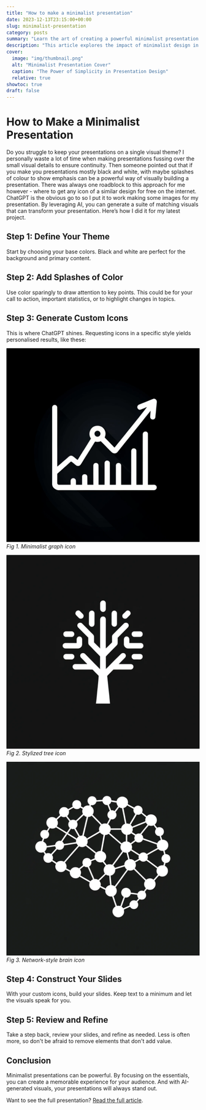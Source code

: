 ```yaml
---
title: "How to make a minimalist presentation"
date: 2023-12-13T23:15:00+00:00
slug: minimalist-presentation
category: posts
summary: "Learn the art of creating a powerful minimalist presentation using custom-generated visuals."
description: "This article explores the impact of minimalist design in presentations and guides you through creating one with custom icons and graphics."
cover:
  image: "img/thumbnail.png"
  alt: "Minimalist Presentation Cover"
  caption: "The Power of Simplicity in Presentation Design"
  relative: true
showtoc: true
draft: false
---
```


# How to Make a Minimalist Presentation

Do you struggle to keep your presentations on a single visual theme? I personally waste a lot of time when making presentations fussing over the small visual details to ensure continuity. Then someone pointed out that if you make you presentations mostly black and white, with maybe splashes of colour to show emphasis can be a powerful way of visually building a presentation. There was always one roadblock to this approach for me however - where to get any icon of a similar design for free on the internet. ChatGPT is the obvious go to so I put it to work making some images for my presentation. By leveraging AI, you can generate a suite of matching visuals that can transform your presentation. Here’s how I did it for my latest project.

## Step 1: Define Your Theme

Start by choosing your base colors. Black and white are perfect for the background and primary content.

## Step 2: Add Splashes of Color

Use color sparingly to draw attention to key points. This could be for your call to action, important statistics, or to highlight changes in topics.

## Step 3: Generate Custom Icons

This is where ChatGPT shines. Requesting icons in a specific style yields personalised results, like these:

![Graph Icon](img/DA9E8F~1.PNG)
*Fig 1. Minimalist graph icon*

![Tree Icon](img/DA7CCC~1.PNG)
*Fig 2. Stylized tree icon*

![Brain Network Icon](img/DA8D5E~1.PNG)
*Fig 3. Network-style brain icon*

## Step 4: Construct Your Slides

With your custom icons, build your slides. Keep text to a minimum and let the visuals speak for you.

## Step 5: Review and Refine

Take a step back, review your slides, and refine as needed. Less is often more, so don't be afraid to remove elements that don't add value.

## Conclusion

Minimalist presentations can be powerful. By focusing on the essentials, you can create a memorable experience for your audience. And with AI-generated visuals, your presentations will always stand out.

Want to see the full presentation? [Read the full article](https://link/articles/2322/).
